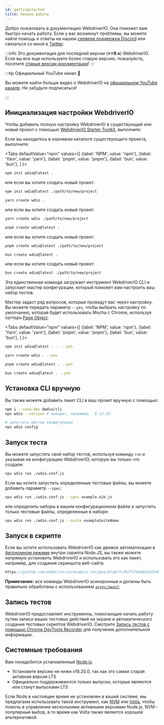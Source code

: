 ```yaml
---
id: gettingstarted
title: Начало работы
---
```


Добро пожаловать в документацию WebdriverIO. Она поможет вам быстро начать работу. Если у вас возникнут проблемы, вы можете найти помощь и ответы на нашем [сервере поддержки Discord](https://discord.webdriver.io) или связаться со мной в [Twitter](https://twitter.com/webdriverio).

:::info
Это документация для последней версии (__>=9.x__) WebdriverIO. Если вы все еще используете более старую версию, пожалуйста, посетите [старые версии документации](/versions)!
:::

<LiteYouTubeEmbed
    id="rA4IFNyW54c"
    title="Getting Started with WebdriverIO"
/>

:::tip Официальный YouTube канал 🎥

Вы можете найти больше видео о WebdriverIO на [официальном YouTube канале](https://youtube.com/@webdriverio). Не забудьте подписаться!

:::

## Инициализация настройки WebdriverIO

Чтобы добавить полную настройку WebdriverIO в существующий или новый проект с помощью [WebdriverIO Starter Toolkit](https://www.npmjs.com/package/create-wdio), выполните:

Если вы находитесь в корневом каталоге существующего проекта, выполните:

<Tabs
  defaultValue="npm"
  values={[
    {label: 'NPM', value: 'npm'},
    {label: 'Yarn', value: 'yarn'},
    {label: 'pnpm', value: 'pnpm'},
    {label: 'bun', value: 'bun'},
  ]
}>
<TabItem value="npm">

```sh
npm init wdio@latest .
```

или если вы хотите создать новый проект:

```sh
npm init wdio@latest ./path/to/new/project
```

</TabItem>
<TabItem value="yarn">

```sh
yarn create wdio .
```

или если вы хотите создать новый проект:

```sh
yarn create wdio ./path/to/new/project
```

</TabItem>
<TabItem value="pnpm">

```sh
pnpm create wdio@latest .
```

или если вы хотите создать новый проект:

```sh
pnpm create wdio@latest ./path/to/new/project
```

</TabItem>
<TabItem value="bun">

```sh
bun create wdio@latest .
```

или если вы хотите создать новый проект:

```sh
bun create wdio@latest ./path/to/new/project
```

</TabItem>
</Tabs>

Эта единственная команда загружает инструмент WebdriverIO CLI и запускает мастер конфигурации, который поможет вам настроить ваш набор тестов.

<CreateProjectAnimation />

Мастер задаст ряд вопросов, которые проведут вас через настройку. Вы можете передать параметр `--yes`, чтобы выбрать настройку по умолчанию, которая будет использовать Mocha с Chrome, используя паттерн [Page Object](https://martinfowler.com/bliki/PageObject.html).

<Tabs
  defaultValue="npm"
  values={[
    {label: 'NPM', value: 'npm'},
    {label: 'Yarn', value: 'yarn'},
    {label: 'pnpm', value: 'pnpm'},
    {label: 'bun', value: 'bun'},
  ]
}>
<TabItem value="npm">

```sh
npm init wdio@latest . -- --yes
```

</TabItem>
<TabItem value="yarn">

```sh
yarn create wdio . --yes
```

</TabItem>
<TabItem value="pnpm">

```sh
pnpm create wdio@latest . --yes
```

</TabItem>
<TabItem value="bun">

```sh
bun create wdio@latest . --yes
```

</TabItem>
</Tabs>

## Установка CLI вручную

Вы также можете добавить пакет CLI в ваш проект вручную с помощью:

```sh
npm i --save-dev @wdio/cli
npx wdio --version # выводит, например, `8.13.10`

# запустить мастер конфигурации
npx wdio config
```

## Запуск теста

Вы можете запустить свой набор тестов, используя команду `run` и указывая на конфигурацию WebdriverIO, которую вы только что создали:

```sh
npx wdio run ./wdio.conf.js
```

Если вы хотите запустить определенные тестовые файлы, вы можете добавить параметр `--spec`:

```sh
npx wdio run ./wdio.conf.js --spec example.e2e.js
```

или определить наборы в вашем конфигурационном файле и запустить только тестовые файлы, определенные в наборе:

```sh
npx wdio run ./wdio.conf.js --suite exampleSuiteName
```

## Запуск в скрипте

Если вы хотите использовать WebdriverIO как движок автоматизации в [Автономном режиме](/docs/setuptypes#standalone-mode) внутри скрипта Node.JS, вы также можете напрямую установить WebdriverIO и использовать его как пакет, например, для создания скриншота веб-сайта:

```js reference useHTTPS
https://github.com/webdriverio/example-recipes/blob/fc362f2f8dd823d294b9bb5f92bd5991339d4591/getting-started/run-in-script.js#L2-L19
```

__Примечание:__ все команды WebdriverIO асинхронные и должны быть правильно обработаны с использованием [`async/await`](https://javascript.info/async-await).

## Запись тестов

WebdriverIO предоставляет инструменты, помогающие начать работу путем записи ваших тестовых действий на экране и автоматического создания тестовых скриптов WebdriverIO. Смотрите [Запись тестов с помощью Chrome DevTools Recorder](/docs/record) для получения дополнительной информации.

## Системные требования

Вам понадобится установленный [Node.js](http://nodejs.org).

- Установите версию не ниже v18.20.0, так как это самая старая активная версия LTS
- Официально поддерживаются только выпуски, которые являются или станут выпусками LTS

Если Node в настоящее время не установлен в вашей системе, мы предлагаем использовать такой инструмент, как [NVM](https://github.com/creationix/nvm) или [Volta](https://volta.sh/), чтобы помочь в управлении несколькими активными версиями Node.js. NVM - популярный выбор, в то время как Volta также является хорошей альтернативой.